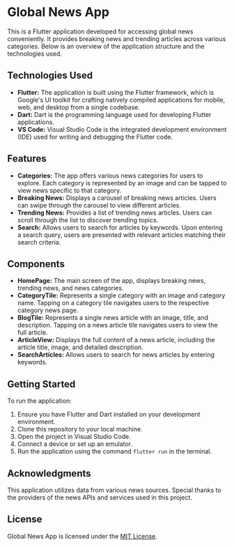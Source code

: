 # Global News App

This is a Flutter application developed for accessing global news conveniently. It provides breaking news and trending articles across various categories. Below is an overview of the application structure and the technologies used.

## Technologies Used

- **Flutter:** The application is built using the Flutter framework, which is Google's UI toolkit for crafting natively compiled applications for mobile, web, and desktop from a single codebase.
- **Dart:** Dart is the programming language used for developing Flutter applications.
- **VS Code:** Visual Studio Code is the integrated development environment (IDE) used for writing and debugging the Flutter code.

## Features

- **Categories:** The app offers various news categories for users to explore. Each category is represented by an image and can be tapped to view news specific to that category.
- **Breaking News:** Displays a carousel of breaking news articles. Users can swipe through the carousel to view different articles.
- **Trending News:** Provides a list of trending news articles. Users can scroll through the list to discover trending topics.
- **Search:** Allows users to search for articles by keywords. Upon entering a search query, users are presented with relevant articles matching their search criteria.

## Components

- **HomePage:** The main screen of the app, displays breaking news, trending news, and news categories.
- **CategoryTile:** Represents a single category with an image and category name. Tapping on a category tile navigates users to the respective category news page.
- **BlogTile:** Represents a single news article with an image, title, and description. Tapping on a news article tile navigates users to view the full article.
- **ArticleView:** Displays the full content of a news article, including the article title, image, and detailed description.
- **SearchArticles:** Allows users to search for news articles by entering keywords.

## Getting Started

To run the application:

1. Ensure you have Flutter and Dart installed on your development environment.
2. Clone this repository to your local machine.
3. Open the project in Visual Studio Code.
4. Connect a device or set up an emulator.
5. Run the application using the command `flutter run` in the terminal.

## Acknowledgments

This application utilizes data from various news sources. Special thanks to the providers of the news APIs and services used in this project.

## License

Global News App is licensed under the [MIT License](LICENSE).
